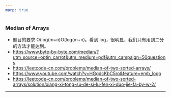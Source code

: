 ```yaml
---
marp: true
---
```


### Median of Arrays

- 题目的要求 O(log(m+n)O(log(m+n)。看到 log，很明显，我们只有用到二分的方法才能达到。
- https://www.byte-by-byte.com/median/?utm_source=optin_carrot&utm_medium=pdf&utm_campaign=50questions
- https://leetcode-cn.com/problems/median-of-two-sorted-arrays/
- https://www.youtube.com/watch?v=HGgdcKbC5ro&feature=emb_logo
- https://leetcode-cn.com/problems/median-of-two-sorted-arrays/solution/xiang-xi-tong-su-de-si-lu-fen-xi-duo-jie-fa-by-w-2/

---
